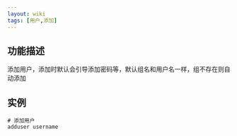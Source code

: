```yaml
---
layout: wiki
tags: [用户,添加]
---
```


## 功能描述

添加用户，添加时默认会引导添加密码等，默认组名和用户名一样，组不存在则自动添加

## 实例

```shell
# 添加用户
adduser username
```